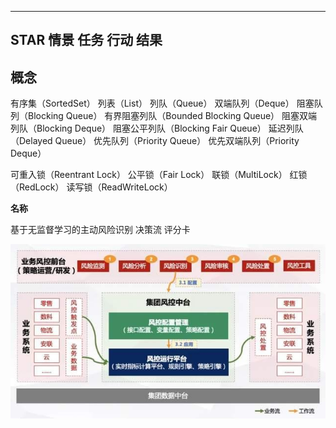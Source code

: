 
---
## STAR 情景 任务 行动 结果


## 概念
有序集（SortedSet）
列表（List）
列队（Queue）
双端队列（Deque）
阻塞队列（Blocking Queue）
有界阻塞列队（Bounded Blocking Queue）
阻塞双端列队（Blocking Deque）
阻塞公平列队（Blocking Fair Queue）
延迟列队（Delayed Queue）
优先队列（Priority Queue）
优先双端队列（Priority Deque）


可重入锁（Reentrant Lock）
公平锁（Fair Lock）
联锁（MultiLock）
红锁（RedLock）
读写锁（ReadWriteLock）


**名称**

基于无监督学习的主动风险识别
决策流
评分卡


![](img/2021-04-01-18-48-49.png)

